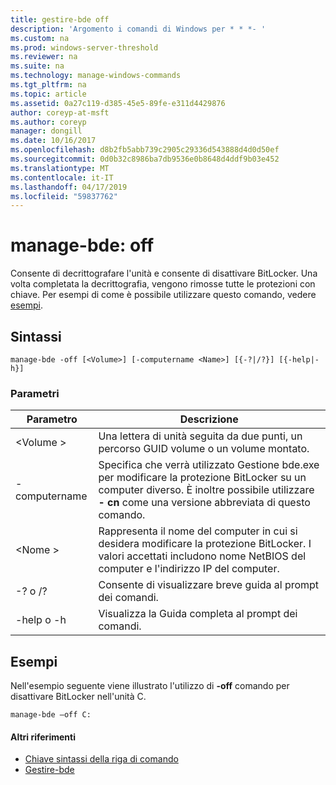 ```yaml
---
title: gestire-bde off
description: 'Argomento i comandi di Windows per * * *- '
ms.custom: na
ms.prod: windows-server-threshold
ms.reviewer: na
ms.suite: na
ms.technology: manage-windows-commands
ms.tgt_pltfrm: na
ms.topic: article
ms.assetid: 0a27c119-d385-45e5-89fe-e311d4429876
author: coreyp-at-msft
ms.author: coreyp
manager: dongill
ms.date: 10/16/2017
ms.openlocfilehash: d8b2fb5abb739c2905c29336d543888d4d0d50ef
ms.sourcegitcommit: 0d0b32c8986ba7db9536e0b8648d4ddf9b03e452
ms.translationtype: MT
ms.contentlocale: it-IT
ms.lasthandoff: 04/17/2019
ms.locfileid: "59837762"
---
```

# <a name="manage-bde-off"></a>manage-bde: off



Consente di decrittografare l'unità e consente di disattivare BitLocker. Una volta completata la decrittografia, vengono rimosse tutte le protezioni con chiave. Per esempi di come è possibile utilizzare questo comando, vedere [esempi](#BKMK_Examples).

## <a name="syntax"></a>Sintassi

```
manage-bde -off [<Volume>] [-computername <Name>] [{-?|/?}] [{-help|-h}]
```

### <a name="parameters"></a>Parametri

|Parametro|Descrizione|
|---------|-----------|
|\<Volume >|Una lettera di unità seguita da due punti, un percorso GUID volume o un volume montato.|
|-computername|Specifica che verrà utilizzato Gestione bde.exe per modificare la protezione BitLocker su un computer diverso. È inoltre possibile utilizzare **- cn** come una versione abbreviata di questo comando.|
|\<Nome >|Rappresenta il nome del computer in cui si desidera modificare la protezione BitLocker. I valori accettati includono nome NetBIOS del computer e l'indirizzo IP del computer.|
|-? o /?|Consente di visualizzare breve guida al prompt dei comandi.|
|-help o -h|Visualizza la Guida completa al prompt dei comandi.|

## <a name="BKMK_Examples"></a>Esempi

Nell'esempio seguente viene illustrato l'utilizzo di **-off** comando per disattivare BitLocker nell'unità C.
```
manage-bde –off C:
```

#### <a name="additional-references"></a>Altri riferimenti

-   [Chiave sintassi della riga di comando](command-line-syntax-key.md)
-   [Gestire-bde](manage-bde.md)